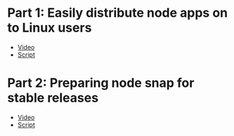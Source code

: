 # Part 1: Easily distribute node apps on to Linux users

 * [Video](https://www.youtube.com/watch?v=S3YvRALc2C0)
 * [Script](part1/script.txt)

# Part 2: Preparing node snap for stable releases

 * [Video](https://www.youtube.com/watch?v=ymO49VCY1BQ)
 * [Script](part2/script.txt)
